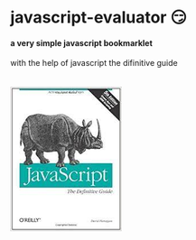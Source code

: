 # javascript-evaluator 😏                                                                   
#### a very simple javascript bookmarklet 
 
with the help of javascript the difinitive guide<br/><br/><br/>
![difinitive guide](download.jpg)
